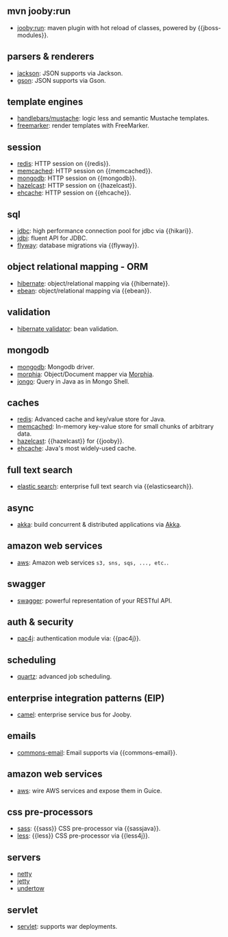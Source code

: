 ## mvn jooby:run
* [jooby:run](https://github.com/jooby-project/jooby/tree/master/jooby-maven-plugin): maven plugin with hot reload of classes, powered by {{jboss-modules}}.

## parsers & renderers
* [jackson](https://github.com/jooby-project/jooby/tree/master/jooby-jackson): JSON supports via Jackson.
* [gson](https://github.com/jooby-project/jooby/tree/master/jooby-gson): JSON supports via Gson.

## template engines
* [handlebars/mustache](https://github.com/jooby-project/jooby/tree/master/jooby-hbs): logic less and semantic Mustache templates.
* [freemarker](https://github.com/jooby-project/jooby/tree/master/jooby-ftl): render templates with FreeMarker.

## session
* [redis](https://github.com/jooby-project/jooby/tree/master/jooby-jedis/#redis-session-store): HTTP session on {{redis}}.
* [memcached](https://github.com/jooby-project/jooby/tree/master/jooby-spymemcached/#session-store): HTTP session on {{memcached}}.
* [mongodb](https://github.com/jooby-project/jooby/tree/master/jooby-mongodb/#mongodb-session-store): HTTP session on {{mongodb}}.
* [hazelcast](https://github.com/jooby-project/jooby/tree/master/jooby-hazelcast/#session-store): HTTP session on {{hazelcast}}.
* [ehcache](https://github.com/jooby-project/jooby/tree/master/jooby-ehcache/#session-store): HTTP session on {{ehcache}}.

## sql
* [jdbc](https://github.com/jooby-project/jooby/tree/master/jooby-jdbc): high performance connection pool for jdbc via {{hikari}}.
* [jdbi](https://github.com/jooby-project/jooby/tree/master/jooby-jdbi): fluent API for JDBC.
* [flyway](https://github.com/jooby-project/jooby/tree/master/jooby-flyway): database migrations via {{flyway}}.

## object relational mapping - ORM
* [hibernate](https://github.com/jooby-project/jooby/tree/master/jooby-hbm): object/relational mapping via {{hibernate}}.
* [ebean](https://github.com/jooby-project/jooby/tree/master/jooby-ebean): object/relational mapping via {{ebean}}.

## validation
* [hibernate validator](https://github.com/jooby-project/jooby/tree/master/jooby-hbv): bean validation.

## mongodb
* [mongodb](https://github.com/jooby-project/jooby/tree/master/jooby-mongodb): Mongodb driver.
* [morphia](https://github.com/jooby-project/jooby/tree/master/jooby-morphia): Object/Document mapper via [Morphia]({{morphia}}).
* [jongo](https://github.com/jooby-project/jooby/tree/master/jooby-jongo): Query in Java as in Mongo Shell.

## caches
* [redis](https://github.com/jooby-project/jooby/tree/master/jooby-jedis): Advanced cache and key/value store for Java.
* [memcached](https://github.com/jooby-project/jooby/tree/master/jooby-spymemcached): In-memory key-value store for small chunks of arbitrary data.
* [hazelcast](https://github.com/jooby-project/jooby/tree/master/jooby-hazelcast): {{hazelcast}} for {{jooby}}.
* [ehcache](https://github.com/jooby-project/jooby/tree/master/jooby-ehcache): Java's most widely-used cache.

## full text search
* [elastic search](https://github.com/jooby-project/jooby/tree/master/jooby-elasticsearch): enterprise full text search via {{elasticsearch}}.

## async
* [akka](https://github.com/jooby-project/jooby/tree/master/jooby-akka): build concurrent & distributed applications via [Akka](http://akka.io).

## amazon web services
* [aws](https://github.com/jooby-project/jooby/tree/master/jooby-aws): Amazon web services ```s3, sns, sqs, ..., etc.```.

## swagger
* [swagger](https://github.com/jooby-project/jooby/tree/master/jooby-swagger): powerful representation of your RESTful API.

## auth & security
* [pac4j](https://github.com/jooby-project/jooby/tree/master/jooby-pac4j): authentication module via: {{pac4j}}.

## scheduling
* [quartz](https://github.com/jooby-project/jooby/tree/master/jooby-quartz): advanced job scheduling.

## enterprise integration patterns (EIP)
* [camel](https://github.com/jooby-project/jooby/tree/master/jooby-camel): enterprise service bus for Jooby.

## emails
* [commons-email](https://github.com/jooby-project/jooby/tree/master/jooby-commons-email): Email supports via {{commons-email}}.

## amazon web services
* [aws](https://github.com/jooby-project/jooby/tree/master/jooby-aws): wire AWS services and expose them in Guice.

## css pre-processors
* [sass](https://github.com/jooby-project/jooby/tree/master/jooby-sass): {{sass}} CSS pre-processor via {{sassjava}}.
* [less](https://github.com/jooby-project/jooby/tree/master/jooby-less): {{less}} CSS pre-processor via {{less4j}}.

## servers
* [netty](https://github.com/jooby-project/jooby/tree/master/jooby-netty)
* [jetty](https://github.com/jooby-project/jooby/tree/master/jooby-jetty)
* [undertow](https://github.com/jooby-project/jooby/tree/master/jooby-undertow)

## servlet
* [servlet](https://github.com/jooby-project/jooby/tree/master/jooby-servlet): supports war deployments.
